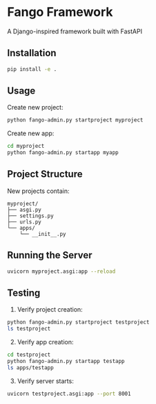 # Fango Framework

A Django-inspired framework built with FastAPI

## Installation

```bash
pip install -e .
```

## Usage

Create new project:
```bash
python fango-admin.py startproject myproject
```

Create new app:
```bash
cd myproject
python fango-admin.py startapp myapp
```

## Project Structure

New projects contain:
```
myproject/
├── asgi.py
├── settings.py
├── urls.py
└── apps/
    └── __init__.py
```

## Running the Server

```bash
uvicorn myproject.asgi:app --reload
```

## Testing

1. Verify project creation:
```bash
python fango-admin.py startproject testproject
ls testproject
```

2. Verify app creation:
```bash
cd testproject
python fango-admin.py startapp testapp
ls apps/testapp
```

3. Verify server starts:
```bash
uvicorn testproject.asgi:app --port 8001
```
